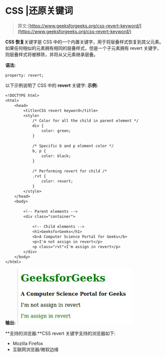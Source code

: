 # CSS |还原关键词

> 原文:[https://www.geeksforgeeks.org/css-revert-keyword/](https://www.geeksforgeeks.org/css-revert-keyword/)

**CSS 恢复**关键字是 CSS 中的一个内置关键字，用于将层叠样式恢复到其父元素。如果任何相似的元素拥有相同的层叠样式，但是一个子元素拥有 revert 关键字，则层叠样式将被移除，并将从父元素继承层叠。

**语法:**

```
property: revert;
```

以下示例说明了 CSS 中的 **revert** 关键字:
**示例:**

```
<!DOCTYPE html>
<html>
    <head>
        <title>CSS revert keyword</title>
        <style>
            /* Color for all the child in parent element */
            div {
                color: green;
            }

            /* Specific b and p element color */
            b, p {
                color: black;
            }

            /* Performing revert for child /*
            .rvt {
                color: revert;
            }
        </style>
    </head>
    <body>

        <!-- Parent elements -->
        <div class="container">

            <!-- Child elements -->
            <h1>GeeksforGeeks</h1>
            <b>A Computer Science Portal for Geeks</b>
            <p>I'm not assign in revert</p>
            <p class="rvt">I'm assign in revert</p>
        </div>
    </body>
</html>
```

**输出:**
![](img/8ac5cae722475b253fa7015de78ed4cf.png)

**支持的浏览器:**CSS revert 关键字支持的浏览器如下:

*   Mozilla Firefox
*   互联网浏览器/微软边缘